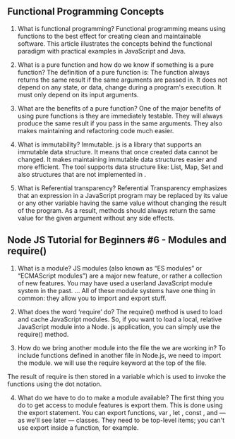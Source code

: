 <!-- from online -->
## Functional Programming Concepts

1. What is functional programming?
Functional programming means using functions to the best effect for creating clean and maintainable software. This article illustrates the concepts behind the functional paradigm with practical examples in JavaScript and Java.

2. What is a pure function and how do we know if something is a pure function?
The definition of a pure function is: The function always returns the same result if the same arguments are passed in. It does not depend on any state, or data, change during a program's execution. It must only depend on its input arguments.

3. What are the benefits of a pure function?
One of the major benefits of using pure functions is they are immediately testable. They will always produce the same result if you pass in the same arguments. They also makes maintaining and refactoring code much easier.

4. What is immutability?
Immutable. js is a library that supports an immutable data structure. It means that once created data cannot be changed. It makes maintaining immutable data structures easier and more efficient. The tool supports data structure like: List, Map, Set and also structures that are not implemented in .

5. What is Referential transparency?
Referential Transparency emphasizes that an expression in a JavaScript program may be replaced by its value or any other variable having the same value without changing the result of the program. As a result, methods should always return the same value for the given argument without any side effects.

## Node JS Tutorial for Beginners #6 - Modules and require()

1. What is a module?
JS modules (also known as “ES modules” or “ECMAScript modules”) are a major new feature, or rather a collection of new features. You may have used a userland JavaScript module system in the past. ... All of these module systems have one thing in common: they allow you to import and export stuff.

2. What does the word ‘require’ do?
The require() method is used to load and cache JavaScript modules. So, if you want to load a local, relative JavaScript module into a Node. js application, you can simply use the require() method.

3. How do we bring another module into the file the we are working in? 
To include functions defined in another file in Node.js, we need to import the module. we will use the require keyword at the top of the file.

The result of require is then stored in a variable which is used to invoke the functions using the dot notation.

4. What do we have to do to make a module available?
The first thing you do to get access to module features is export them. This is done using the export statement. You can export functions, var , let , const , and — as we'll see later — classes. They need to be top-level items; you can't use export inside a function, for example.

